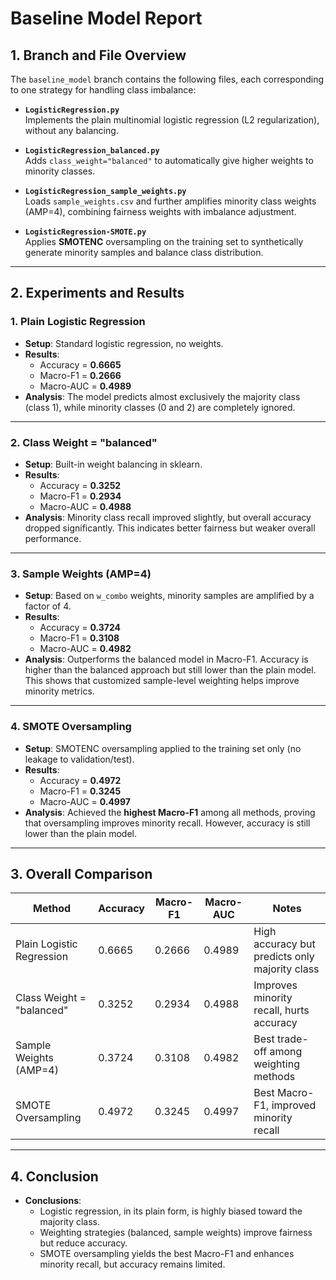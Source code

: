 # Baseline Model Report

## 1. Branch and File Overview
The `baseline_model` branch contains the following files, each corresponding to one strategy for handling class imbalance:  

- **`LogisticRegression.py`**  
  Implements the plain multinomial logistic regression (L2 regularization), without any balancing.  

- **`LogisticRegression_balanced.py`**  
  Adds `class_weight="balanced"` to automatically give higher weights to minority classes.  

- **`LogisticRegression_sample_weights.py`**  
  Loads `sample_weights.csv` and further amplifies minority class weights (AMP=4), combining fairness weights with imbalance adjustment.  

- **`LogisticRegression-SMOTE.py`**  
  Applies **SMOTENC** oversampling on the training set to synthetically generate minority samples and balance class distribution.  

---

## 2. Experiments and Results

### 1. Plain Logistic Regression
- **Setup**: Standard logistic regression, no weights.  
- **Results**:  
  - Accuracy = **0.6665**  
  - Macro-F1 = **0.2666**  
  - Macro-AUC = **0.4989**  
- **Analysis**: The model predicts almost exclusively the majority class (class 1), while minority classes (0 and 2) are completely ignored.  

---

### 2. Class Weight = "balanced"
- **Setup**: Built-in weight balancing in sklearn.  
- **Results**:  
  - Accuracy = **0.3252**  
  - Macro-F1 = **0.2934**  
  - Macro-AUC = **0.4988**  
- **Analysis**: Minority class recall improved slightly, but overall accuracy dropped significantly. This indicates better fairness but weaker overall performance.  

---

### 3. Sample Weights (AMP=4)
- **Setup**: Based on `w_combo` weights, minority samples are amplified by a factor of 4.  
- **Results**:  
  - Accuracy = **0.3724**  
  - Macro-F1 = **0.3108**  
  - Macro-AUC = **0.4982**  
- **Analysis**: Outperforms the balanced model in Macro-F1. Accuracy is higher than the balanced approach but still lower than the plain model. This shows that customized sample-level weighting helps improve minority metrics.  

---

### 4. SMOTE Oversampling
- **Setup**: SMOTENC oversampling applied to the training set only (no leakage to validation/test).  
- **Results**:  
  - Accuracy = **0.4972**  
  - Macro-F1 = **0.3245**  
  - Macro-AUC = **0.4997**  
- **Analysis**: Achieved the **highest Macro-F1** among all methods, proving that oversampling improves minority recall. However, accuracy is still lower than the plain model.  

---

## 3. Overall Comparison

| Method                     | Accuracy | Macro-F1 | Macro-AUC | Notes |
|-----------------------------|----------|----------|-----------|-------|
| Plain Logistic Regression   | 0.6665   | 0.2666   | 0.4989    | High accuracy but predicts only majority class |
| Class Weight = "balanced"   | 0.3252   | 0.2934   | 0.4988    | Improves minority recall, hurts accuracy |
| Sample Weights (AMP=4)      | 0.3724   | 0.3108   | 0.4982    | Best trade-off among weighting methods |
| SMOTE Oversampling          | 0.4972   | 0.3245   | 0.4997    | Best Macro-F1, improved minority recall |

---

## 4. Conclusion
- **Conclusions**:  
  - Logistic regression, in its plain form, is highly biased toward the majority class.  
  - Weighting strategies (balanced, sample weights) improve fairness but reduce accuracy.  
  - SMOTE oversampling yields the best Macro-F1 and enhances minority recall, but accuracy remains limited.  

